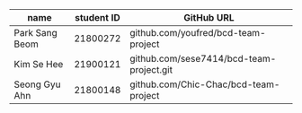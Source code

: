 | name    | student ID | GitHub URL                                   |
|---------|------------|----------------------------------------------|
| Park Sang Beom| 21800272 | github.com/youfred/bcd-team-project |
| Kim Se Hee | 21900121 |github.com/sese7414/bcd-team-project.git|
|Seong Gyu Ahn| 21800148 | github.com/Chic-Chac/bcd-team-project |

